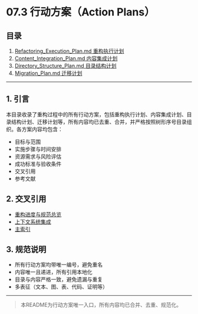 # 07.3 行动方案（Action Plans）

## 目录

1. [Refactoring_Execution_Plan.md 重构执行计划](./Refactoring_Execution_Plan.md)
2. [Content_Integration_Plan.md 内容集成计划](./Content_Integration_Plan.md)
3. [Directory_Structure_Plan.md 目录结构计划](./Directory_Structure_Plan.md)
4. [Migration_Plan.md 迁移计划](./Migration_Plan.md)

---

## 1. 引言

本目录收录了重构过程中的所有行动方案，包括重构执行计划、内容集成计划、目录结构计划、迁移计划等，所有内容均已去重、合并，并严格按照树形序号目录组织。各方案内容均包含：

- 目标与范围
- 实施步骤与时间安排
- 资源需求与风险评估
- 成功标准与验收条件
- 交叉引用
- 参考文献

## 2. 交叉引用

- [重构进度与规范总览](../README.md)
- [上下文系统集成](../../12_Context_System/Integration/README.md)
- [主索引](../../00_Master_Index/README.md)

## 3. 规范说明

- 所有行动方案均带唯一编号，避免重名
- 内容唯一且递进，所有引用本地化
- 目录与内容严格一致，避免遗漏与重复
- 多表征（文本、图、表、代码、证明等）

---

> 本README为行动方案唯一入口，所有内容均已合并、去重、规范化。
